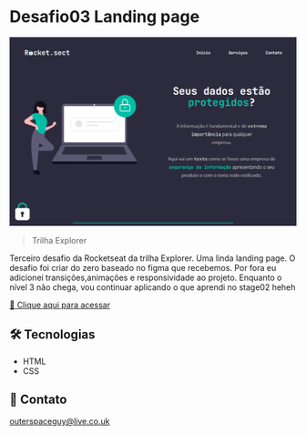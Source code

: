 # Desafio03 Landing page 

![preview](./.github/preview.png)

> Trilha Explorer

Terceiro desafio da Rocketseat da trilha Explorer. Uma linda landing page. O desafio foi criar do zero baseado no figma que recebemos. Por fora eu adicionei transições,animações e responsividade ao projeto. Enquanto o nível 3 não chega, vou continuar aplicando o que aprendi no stage02 heheh

[🔗 Clique aqui para acessar](https://filipesantos07.github.io/NLW-projeto-da-rocketseat/)

## 🛠️ Tecnologias

- HTML
- CSS

## 💛 Contato

outerspaceguy@live.co.uk